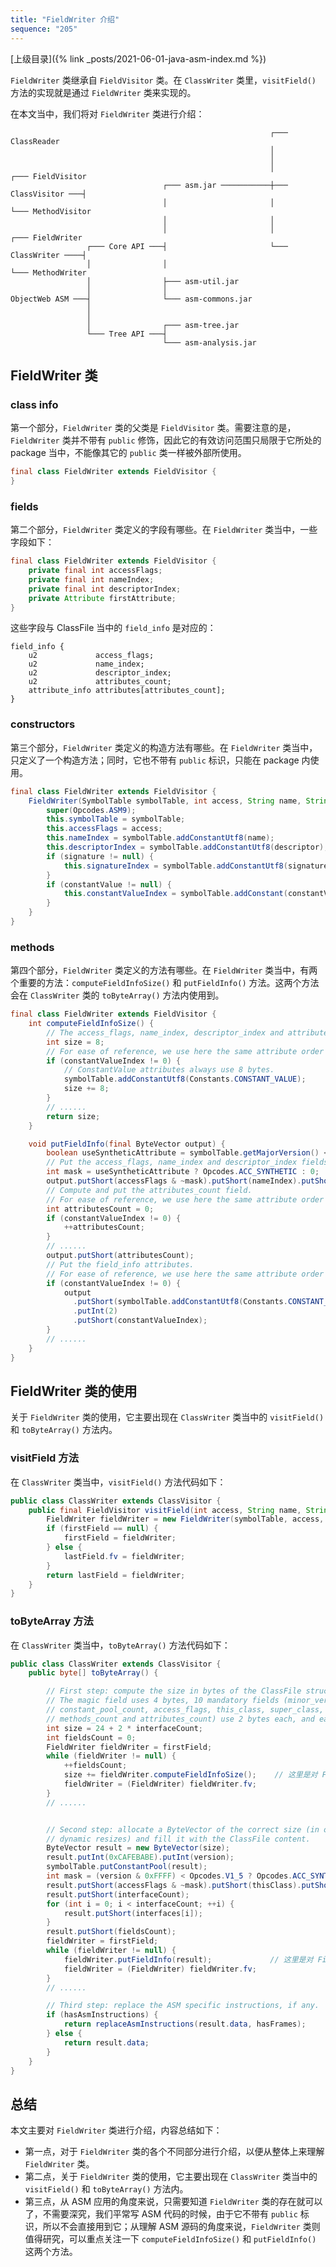 ```yaml
---
title: "FieldWriter 介绍"
sequence: "205"
---
```


[上级目录]({% link _posts/2021-06-01-java-asm-index.md %})

`FieldWriter` 类继承自 `FieldVisitor` 类。在 `ClassWriter` 类里，`visitField()` 方法的实现就是通过 `FieldWriter` 类来实现的。

在本文当中，我们将对 `FieldWriter` 类进行介绍：

```text
                                                          ┌─── ClassReader
                                                          │
                                                          │
                                                          │                    ┌─── FieldVisitor
                                  ┌─── asm.jar ───────────┼─── ClassVisitor ───┤
                                  │                       │                    └─── MethodVisitor
                                  │                       │
                                  │                       │                    ┌─── FieldWriter
                 ┌─── Core API ───┤                       └─── ClassWriter ────┤
                 │                │                                            └─── MethodWriter
                 │                ├─── asm-util.jar
                 │                │
ObjectWeb ASM ───┤                └─── asm-commons.jar
                 │
                 │
                 │                ┌─── asm-tree.jar
                 └─── Tree API ───┤
                                  └─── asm-analysis.jar
```

## FieldWriter 类

### class info

第一个部分，`FieldWriter` 类的父类是 `FieldVisitor` 类。需要注意的是，`FieldWriter` 类并不带有 `public` 修饰，因此它的有效访问范围只局限于它所处的 package 当中，不能像其它的 `public` 类一样被外部所使用。

```java
final class FieldWriter extends FieldVisitor {
}
```

### fields

第二个部分，`FieldWriter` 类定义的字段有哪些。在 `FieldWriter` 类当中，一些字段如下：

```java
final class FieldWriter extends FieldVisitor {
    private final int accessFlags;
    private final int nameIndex;
    private final int descriptorIndex;
    private Attribute firstAttribute;
}
```

这些字段与 ClassFile 当中的 `field_info` 是对应的：

```text
field_info {
    u2             access_flags;
    u2             name_index;
    u2             descriptor_index;
    u2             attributes_count;
    attribute_info attributes[attributes_count];
}
```

### constructors

第三个部分，`FieldWriter` 类定义的构造方法有哪些。在 `FieldWriter` 类当中，只定义了一个构造方法；同时，它也不带有 `public` 标识，只能在 package 内使用。

```java
final class FieldWriter extends FieldVisitor {
    FieldWriter(SymbolTable symbolTable, int access, String name, String descriptor, String signature, Object constantValue) {
        super(Opcodes.ASM9);
        this.symbolTable = symbolTable;
        this.accessFlags = access;
        this.nameIndex = symbolTable.addConstantUtf8(name);
        this.descriptorIndex = symbolTable.addConstantUtf8(descriptor);
        if (signature != null) {
            this.signatureIndex = symbolTable.addConstantUtf8(signature);
        }
        if (constantValue != null) {
            this.constantValueIndex = symbolTable.addConstant(constantValue).index;
        }
    }
}
```

### methods

第四个部分，`FieldWriter` 类定义的方法有哪些。在 `FieldWriter` 类当中，有两个重要的方法：`computeFieldInfoSize()` 和 `putFieldInfo()` 方法。这两个方法会在 `ClassWriter` 类的 `toByteArray()` 方法内使用到。

```java
final class FieldWriter extends FieldVisitor {
    int computeFieldInfoSize() {
        // The access_flags, name_index, descriptor_index and attributes_count fields use 8 bytes.
        int size = 8;
        // For ease of reference, we use here the same attribute order as in Section 4.7 of the JVMS.
        if (constantValueIndex != 0) {
            // ConstantValue attributes always use 8 bytes.
            symbolTable.addConstantUtf8(Constants.CONSTANT_VALUE);
            size += 8;
        }
        // ......
        return size;
    }

    void putFieldInfo(final ByteVector output) {
        boolean useSyntheticAttribute = symbolTable.getMajorVersion() < Opcodes.V1_5;
        // Put the access_flags, name_index and descriptor_index fields.
        int mask = useSyntheticAttribute ? Opcodes.ACC_SYNTHETIC : 0;
        output.putShort(accessFlags & ~mask).putShort(nameIndex).putShort(descriptorIndex);
        // Compute and put the attributes_count field.
        // For ease of reference, we use here the same attribute order as in Section 4.7 of the JVMS.
        int attributesCount = 0;
        if (constantValueIndex != 0) {
            ++attributesCount;
        }
        // ......
        output.putShort(attributesCount);
        // Put the field_info attributes.
        // For ease of reference, we use here the same attribute order as in Section 4.7 of the JVMS.
        if (constantValueIndex != 0) {
            output
              .putShort(symbolTable.addConstantUtf8(Constants.CONSTANT_VALUE))
              .putInt(2)
              .putShort(constantValueIndex);
        }
        // ......
    }
}
```

## FieldWriter 类的使用

关于 `FieldWriter` 类的使用，它主要出现在 `ClassWriter` 类当中的 `visitField()` 和 `toByteArray()` 方法内。

### visitField 方法

在 `ClassWriter` 类当中，`visitField()` 方法代码如下：

```java
public class ClassWriter extends ClassVisitor {
    public final FieldVisitor visitField(int access, String name, String descriptor, String signature, Object value) {
        FieldWriter fieldWriter = new FieldWriter(symbolTable, access, name, descriptor, signature, value);
        if (firstField == null) {
            firstField = fieldWriter;
        } else {
            lastField.fv = fieldWriter;
        }
        return lastField = fieldWriter;
    }
}
```

### toByteArray 方法

在 `ClassWriter` 类当中，`toByteArray()` 方法代码如下：

```java
public class ClassWriter extends ClassVisitor {
    public byte[] toByteArray() {

        // First step: compute the size in bytes of the ClassFile structure.
        // The magic field uses 4 bytes, 10 mandatory fields (minor_version, major_version,
        // constant_pool_count, access_flags, this_class, super_class, interfaces_count, fields_count,
        // methods_count and attributes_count) use 2 bytes each, and each interface uses 2 bytes too.
        int size = 24 + 2 * interfaceCount;
        int fieldsCount = 0;
        FieldWriter fieldWriter = firstField;
        while (fieldWriter != null) {
            ++fieldsCount;
            size += fieldWriter.computeFieldInfoSize();    // 这里是对 FieldWriter.computeFieldInfoSize() 方法的调用
            fieldWriter = (FieldWriter) fieldWriter.fv;
        }
        // ......


        // Second step: allocate a ByteVector of the correct size (in order to avoid any array copy in
        // dynamic resizes) and fill it with the ClassFile content.
        ByteVector result = new ByteVector(size);
        result.putInt(0xCAFEBABE).putInt(version);
        symbolTable.putConstantPool(result);
        int mask = (version & 0xFFFF) < Opcodes.V1_5 ? Opcodes.ACC_SYNTHETIC : 0;
        result.putShort(accessFlags & ~mask).putShort(thisClass).putShort(superClass);
        result.putShort(interfaceCount);
        for (int i = 0; i < interfaceCount; ++i) {
            result.putShort(interfaces[i]);
        }
        result.putShort(fieldsCount);
        fieldWriter = firstField;
        while (fieldWriter != null) {
            fieldWriter.putFieldInfo(result);             // 这里是对 FieldWriter.putFieldInfo() 方法的调用
            fieldWriter = (FieldWriter) fieldWriter.fv;
        }
        // ......

        // Third step: replace the ASM specific instructions, if any.
        if (hasAsmInstructions) {
            return replaceAsmInstructions(result.data, hasFrames);
        } else {
            return result.data;
        }
    }
}
```


## 总结

本文主要对 `FieldWriter` 类进行介绍，内容总结如下：

- 第一点，对于 `FieldWriter` 类的各个不同部分进行介绍，以便从整体上来理解 `FieldWriter` 类。
- 第二点，关于 `FieldWriter` 类的使用，它主要出现在 `ClassWriter` 类当中的 `visitField()` 和 `toByteArray()` 方法内。
- 第三点，从 ASM 应用的角度来说，只需要知道 `FieldWriter` 类的存在就可以了，不需要深究，我们平常写 ASM 代码的时候，由于它不带有 `public` 标识，所以不会直接用到它；从理解 ASM 源码的角度来说，`FieldWriter` 类则值得研究，可以重点关注一下 `computeFieldInfoSize()` 和 `putFieldInfo()` 这两个方法。
